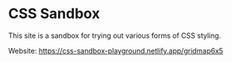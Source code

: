 # CSS Sandbox

This site is a sandbox for trying out various forms of CSS styling.

Website:
https://css-sandbox-playground.netlify.app/gridmap6x5
